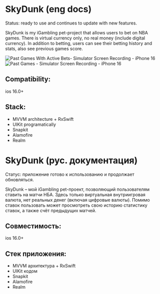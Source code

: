 # SkyDunk (eng docs)

Status: ready to use and continues to update with new features.

SkyDunk is my iGambling pet-project that allows users to bet on NBA games. There is virtual currency only, no real money (include digital currency).
In addition to betting, users can see their betting history and stats, also see previous games score.

![Past Games With Active Bets- Simulator Screen Recording - iPhone 16](https://github.com/user-attachments/assets/47e0fa55-a255-4657-9fe1-ba6800b2f2bc "Past games with active bets")
![Past Games - Simulator Screen Recording - iPhone 16](https://github.com/user-attachments/assets/781a927c-3a5f-43b3-9338-9fe3aa6746f7 "Past games")

## Compatibility: 
ios 16.0+

## Stack: 
- MVVM architecture + RxSwift
- UIKit programatically
- Snapkit
- Alamofire
- Realm

# SkyDunk (рус. документация)

Статус: приложение готово к использованию и продолжает обновляться.

SkyDunk – мой iGambling pet-проект, позволяющий пользователям ставить на матчи НБА. Здесь только виртуальная внутриигровая валюта, нет реальных денег (включая цифровые валюты).
Помимо ставок пользовать может просмотреть свою историю статистику ставок, а также счёт предыдущих матчей.

## Совместимость: 
ios 16.0+

## Стек приложения: 
- MVVM архитектура + RxSwift
- UIKit кодом
- Snapkit
- Alamofire
- Realm
